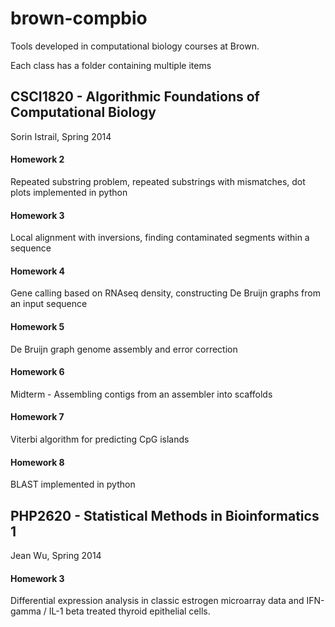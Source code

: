brown-compbio
=============

Tools developed in computational biology courses at Brown.

Each class has a folder containing multiple items

## CSCI1820 - Algorithmic Foundations of Computational Biology 
Sorin Istrail, Spring 2014

#### Homework 2
Repeated substring problem, repeated substrings with mismatches, dot plots implemented in python
#### Homework 3
Local alignment with inversions, finding contaminated segments within a sequence
#### Homework 4 
Gene calling based on RNAseq density, constructing De Bruijn graphs from an input sequence 
#### Homework 5
De Bruijn graph genome assembly and error correction 
#### Homework 6 
Midterm - Assembling contigs from an assembler into scaffolds 
#### Homework 7 
Viterbi algorithm for predicting CpG islands 
#### Homework 8  
BLAST implemented in python

## PHP2620 - Statistical Methods in Bioinformatics 1
Jean Wu, Spring 2014

#### Homework 3
Differential expression analysis in classic estrogen microarray data and IFN-gamma / IL-1 beta treated thyroid epithelial cells. 
